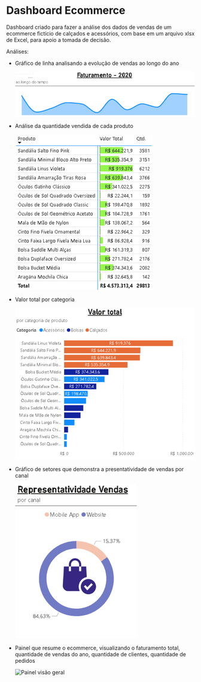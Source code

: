 # Dashboard Ecommerce

Dashboard criado para fazer a análise dos dados de vendas de um ecommerce fictício de calçados e acessórios, com base em um arquivo xlsx de Excel, para apoio a tomada de decisão.

Análises:

- Gráfico de linha analisando a evolução de vendas ao longo do ano

  ![Gráfico de linha](Grafico_linha.png)
  
- Análise da quantidade vendida de cada produto

  ![Quantidade/produto](Quantidade_produto.png)
  
- Valor total por categoria

  ![Total/categoria](total_categoria.png)
  
- Gráfico de setores que demonstra a presentatividade de vendas por canal

  ![Gráfico de setores](grafico_setores.png)

- Painel que resume o ecommerce, visualizando o faturamento total, quantidade de vendas do ano, quantidade de clientes, quantidade de pedidos

  ![Painel visão geral]()


  
